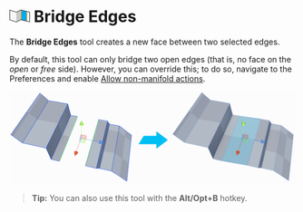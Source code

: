 # ![Bridge Edges icon](images/icons/Edge_Bridge.png) Bridge Edges

The __Bridge Edges__ tool creates a new face between two selected edges. 

By default, this tool can only bridge two open edges (that is, no face on the *open* or *free* side). However, you can override this; to do so, navigate to the Preferences and enable [Allow non-manifold actions](preferences.md#bridge).

![Bridge edges between two planes](images/BridgeEdges_Example.png)

> **Tip:** You can also use this tool with the **Alt/Opt+B** hotkey.


